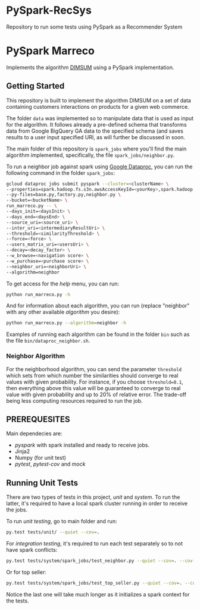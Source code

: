 # PySpark-RecSys
Repository to run some tests using PySpark as a Recommender System

# PySpark Marreco 
Implements the algorithm [DIMSUM](http://arxiv.org/abs/1304.1467) using a PySpark implementation. 

## Getting Started
This repository is built to implement the algorithm DIMSUM on a set of data containing customers interactions on products for a given web commerce.

The folder `data` was implemented so to manipulate data that is used as input for the algorithm. It follows already a pre-defined schema that transforms data from Google BigQuery GA data to the specified schema (and saves results to a user input specified URI, as will further be discussed in soon.

The main folder of this repository is `spark_jobs` where you'll find the main algorithm implemented, specifically, the file `spark_jobs/neighbor.py`.

To run a neighbor job against spark using [Google Dataproc](https://cloud.google.com/dataproc/), you can run the following command in the folder `spark_jobs`:

```sh
gcloud dataproc jobs submit pyspark --cluster=<clusterName> \
--properties=spark.hadoop.fs.s3n.awsAccessKeyId=<yourKey>,spark.hadoop.fs.s3n.awsSecretAccessKey=<accessKey> \
--py-files=base.py,factory.py,neighbor.py \
--bucket=<bucketName> \
run_marreco.py -- \
--days_init=<daysInit> \
--days_end=<daysEnd> \
--source_uri=<source_uri> \
--inter_uri=<intermediaryResultUri> \
--threshold=<similarityThreshold> \
--force=<force> \
--users_matrix_uri=<usersUri> \
--decay=<decay_factor> \
--w_browse=<navigation score> \
--w_purchase=<purchase score> \
--neighbor_uri=<neighborUri> \
--algorithm=neighbor
```

To get access for the *help* menu, you can run:

```sh
python run_marreco.py -h
```

And for information about each algorithm, you can run (replace "neighbor" with any other available *algorithm* you desire):

```sh
python run_marreco.py --algorithm=neighbor -h
```

Examples of running each algorithm can be found in the folder `bin` such as the file `bin/dataproc_neighbor.sh`.

### Neighbor Algorithm

For the neighborhood algorithm, you can send the parameter `threshold` which sets from which number the similarities should converge to real values with given probability. For instance, if you choose `threshold=0.1`, then everything above this value will be guaranteed to converge to real value with given probability and up to 20% of relative error. The trade-off being less computing resources required to run the job.

## PREREQUESITES

Main dependecies are:
* *pyspark* with spark installed and ready to receive jobs.
* Jinja2
* Numpy (for unit test)
* *pytest*, *pytest-cov* and *mock*

## Running Unit Tests

There are two types of tests in this project, *unit* and *system*. To run the latter, it's required to have a local spark cluster running in order to receive the jobs.

To run *unit testing*, go to main folder and run:

```sh
py.test tests/unit/ --quiet --cov=.
```

For *integration testing*, it's required to run each test separately so to not have spark conflicts:

```sh
py.test tests/system/spark_jobs/test_neighbor.py --quiet --cov=. --cov-fail-under=100
```

Or for top seller:

```sh
py.test tests/system/spark_jobs/test_top_seller.py --quiet --cov=. --cov-fail-under=100
```

Notice the last one will take much longer as it initializes a spark context for the tests.
